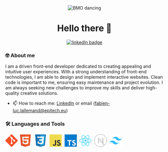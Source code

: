 <div id="header" align="center">
  <img src="https://media.giphy.com/media/gUNA7QH4AeLde/giphy.gif" alt="BMO dancing" width="100"/>
</div>

<h1 align="center">Hello there 👋</h1>

<div id="badges" align="center">
    <a href="https://www.linkedin.com/in/fabien-lallemand-b6860017a">
        <img src="https://img.shields.io/badge/LinkedIn-blue?logo=linkedin&logoColor=white&style=for-the-badge" alt="linkedIn badge" />
    </a>
</div>

### 🤓 About me

I am a driven front-end developer dedicated to creating appealing and intuitive user experiences. With a strong understanding of front-end technologies, I am able to design and implement interactive websites. Clean code is important to me, ensuring easy maintenance and project evolution. I am always seeking new challenges to improve my skills and deliver high-quality creative solutions.

- 📫 How to reach me: [LinkedIn](https://www.linkedin.com/in/fabien-lallemand-b6860017a) or email (fabien-luc.lallemand@epitech.eu)

### 🛠️ Languages and Tools

<div>
  <img src="https://github.com/devicons/devicon/blob/master/icons/git/git-original.svg" title="Git" **alt="Git" width="40" height="40"/>
  <img src="https://github.com/devicons/devicon/blob/master/icons/html5/html5-original.svg" title="HTML5" alt="HTML" width="40" height="40"/>&nbsp;
  <img src="https://github.com/devicons/devicon/blob/master/icons/css3/css3-original.svg"  title="CSS3" alt="CSS" width="40" height="40"/>&nbsp;
  <img src="https://github.com/devicons/devicon/blob/master/icons/javascript/javascript-original.svg" title="JavaScript" alt="JavaScript" width="40" height="40"/>&nbsp;
  <img src="https://github.com/devicons/devicon/blob/master/icons/typescript/typescript-plain.svg" title="TypeScript" alt="TypeScript" width="40" height="40"/>&nbsp;
  <img src="https://github.com/devicons/devicon/blob/master/icons/react/react-original.svg" title="React" alt="React" width="40" height="40"/>&nbsp;
  <img src="https://github.com/devicons/devicon/blob/master/icons/nextjs/nextjs-line.svg" title="Next" alt="Next" width="40" height="40"/>&nbsp;
  <img src="https://github.com/devicons/devicon/blob/master/icons/tailwindcss/tailwindcss-original.svg" title="Tailwincss" alt="Tailwincss" width="40" height="40"/>
</div>

